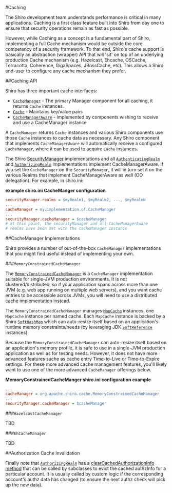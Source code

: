 <a name="Caching-Caching"></a>
#Caching

The Shiro development team understands performance is critical in many applications. Caching is a first class feature built into Shiro from day one to ensure that security operations remain as fast as possible.

However, while Caching as a concept is a fundamental part of Shiro, implementing a full Cache mechanism would be outside the core competency of a security framework. To that end, Shiro's cache support is basically an abstraction (wrapper) API that will 'sit' on top of an underlying production Cache mechanism (e.g. Hazelcast, Ehcache, OSCache, Terracotta, Coherence, GigaSpaces, JBossCache, etc). This allows a Shiro end-user to configure any cache mechanism they prefer.

<a name="Caching-CachingAPI"></a>
##Caching API

Shiro has three important cache interfaces:

*   [`CacheManager`](static/current/apidocs/org/apache/shiro/cache/CacheManager.html) - The primary Manager component for all caching, it returns `Cache` instances.
*   [`Cache`](static/current/apidocs/org/apache/shiro/cache/Cache.html) - Maintains key/value pairs
*   [`CacheManagerAware`](static/current/apidocs/org/apache/shiro/cache/CacheManagerAware.html) - Implemented by components wishing to receive and use a CacheManager instance

A `CacheManager` returns `Cache` instances and various Shiro components use those `Cache` instances to cache data as necessary. Any Shiro
component that implements `CacheManagerAware` will automatically receive a configured `CacheManager`, where it can be used to acquire `Cache` instances.

The Shiro [SecurityManager](securitymanager.html "SecurityManager") implementations and all [`AuthenticatingRealm`](static/current/apidocs/org/apache/shiro/realm/AuthenticatingRealm.html) and [`AuthorizingRealm`](static/current/apidocs/org/apache/shiro/realm/AuthorizingRealm.html) implementations implement CacheManagerAware. If you set the `CacheManager` on the `SecurityManager`, it will in turn set it on the various Realms that implement CacheManagerAware as well (OO delegation). For example, in shiro.ini:

**example shiro.ini CacheManger configuration**

``` ini
securityManager.realms = $myRealm1, $myRealm2, ..., $myRealmN
...
cacheManager = my.implementation.of.CacheManager
...
securityManager.cacheManager = $cacheManager
# at this point, the securityManager and all CacheManagerAware
# realms have been set with the cacheManager instance
```

<a name="Caching-CacheManagerImplementations"></a>
##CacheManager Implementations

Shiro provides a number of out-of-the-box `CacheManager` implementations that you might find useful instead of implementing your own.

<a name="Caching-%7B%7BMemoryConstrainedCacheManager%7D%7D"></a>
###`MemoryConstrainedCacheManager`

The [`MemoryConstrainedCacheManager`](static/current/apidocs/org/apache/shiro/cache/MemoryConstrainedCacheManager.html) is a `CacheManager` implementation suitable for single-JVM production environments. It is not clustered/distributed, so if your application spans across more than one JVM (e.g. web app running on multiple web servers), and you want cache entries to be accessible across JVMs, you will need to use a distributed cache implementation instead.

The `MemoryConstrainedCacheManager` manages [`MapCache`](static/current/apidocs/org/apache/shiro/cache/MapCache.html) instances, one `MapCache` instance per named cache. Each `MapCache` instance is backed by a Shiro [`SoftHashMap`](static/current/apidocs/org/apache/shiro/util/SoftHashMap.html) which can auto-resize itself based on an application's runtime memory constraints/needs (by leveraging JDK [`SoftReference`](https://docs.oracle.com/javase/7/docs/api/java/lang/ref/SoftReference.html) instances).

Because the `MemoryConstrainedCacheManager` can auto-resize itself based on an application's memory profile, it is safe to use in a single-JVM production application as well as for testing needs. However, it does not have more advanced features suche as cache entry Time-to-Live or Time-to-Expire settings. For these more advanced cache management features, you'll likely want to use one of the more advanced `CacheManager` offerings below.

**MemoryConstrainedCacheManger shiro.ini configuration example**

``` ini
...
cacheManager = org.apache.shiro.cache.MemoryConstrainedCacheManager
...
securityManager.cacheManager = $cacheManager
```

<a name="Caching-%7B%7BHazelcastCacheManager%7D%7D"></a>
###`HazelcastCacheManager`

TBD

<a name="Caching-%7B%7BEhCacheManager%7D%7D"></a>
###`EhCacheManager`

TBD

<a name="Caching-AuthorizationCacheInvalidation"></a>
##Authorization Cache Invalidation

Finally note that [`AuthorizingRealm`](static/current/apidocs/org/apache/shiro/realm/AuthorizingRealm.html) has a [clearCachedAuthorizationInfo method](static/current/apidocs/org/apache/shiro/realm/AuthorizingRealm.html#clearCachedAuthorizationInfo-org.apache.shiro.subject.PrincipalCollection-) that can be called by subclasses to evict the cached authzInfo for a particular account. It is usually called by custom logic if the corresponding account's authz data has changed (to ensure the next authz check will pick up the new data).
<input type="hidden" id="ghEditPage" value="caching.md"></input>
